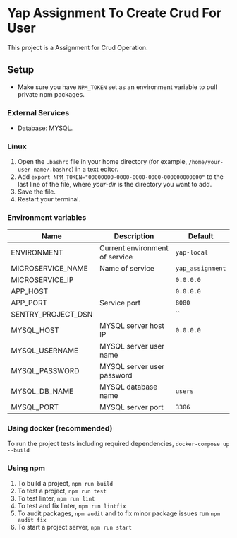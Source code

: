 # Yap Assignment To Create Crud For User

This project is a Assignment for Crud Operation.

## Setup

- Make sure you have `NPM_TOKEN` set as an environment variable to pull private npm packages.

### External Services

- Database: MYSQL.

### Linux

1. Open the `.bashrc` file in your home directory (for example,
   `/home/your-user-name/.bashrc`) in a text editor.
2. Add `export NPM_TOKEN="00000000-0000-0000-0000-000000000000"` to the last line of the file, where
   *your-dir* is the directory you want to add.
3. Save the file.
4. Restart your terminal.

### Environment variables

| Name | Description | Default |
|---|---|---|
| ENVIRONMENT | Current environment of service  | `yap-local` |
| MICROSERVICE_NAME | Name of service | `yap_assignment` |
| MICROSERVICE_IP |  | `0.0.0.0`|
| APP_HOST | | `0.0.0.0`|
| APP_PORT | Service port | `8080`|
| SENTRY_PROJECT_DSN | | ``|
| MYSQL_HOST | MYSQL server host IP | `0.0.0.0`|
| MYSQL_USERNAME | MYSQL server user name | |
| MYSQL_PASSWORD | MYSQL server user password | |
| MYSQL_DB_NAME | MYSQL database name |`users` |
| MYSQL_PORT | MYSQL server port | `3306`|

### Using docker (recommended)

To run the project tests including required dependencies, `docker-compose up --build`

### Using npm

1. To build a project, `npm run build`
2. To test a project, `npm run test`
3. To test linter, `npm run lint`
4. To test and fix linter, `npm run lintfix`
5. To audit packages, `npm audit` and to fix minor package issues run `npm audit fix`
6. To start a project server, `npm run start`

